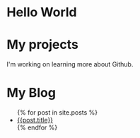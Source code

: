 # Hello World 
# My projects
I'm working on learning more about Github. 
# My Blog
<ul>
  {% for post in site.posts %}
  <li>
    <a href="{{site.baseurl}}{{ post.url }}"> {{post.title}}</a>
  </li>
  {% endfor %}
 </ul>
